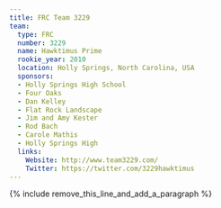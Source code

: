 ```yaml
---
title: FRC Team 3229
team:
  type: FRC
  number: 3229
  name: Hawktimus Prime
  rookie_year: 2010
  location: Holly Springs, North Carolina, USA
  sponsors:
  - Holly Springs High School
  - Four Oaks
  - Dan Kelley
  - Flat Rock Landscape
  - Jim and Amy Kester
  - Rod Bach
  - Carole Mathis
  - Holly Springs High
  links:
    Website: http://www.team3229.com/
    Twitter: https://twitter.com/3229hawktimus
---
```


{% include remove_this_line_and_add_a_paragraph %}